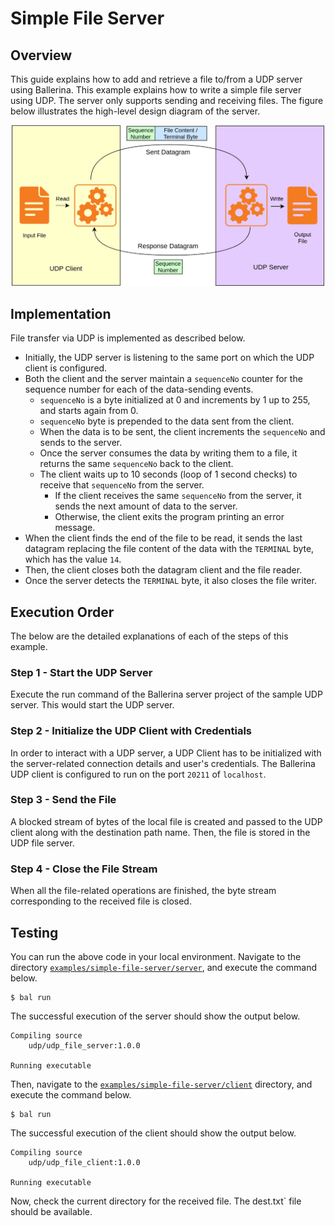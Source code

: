 # Simple File Server

## Overview

This guide explains how to add and retrieve a file to/from a UDP server using Ballerina.
This example explains how to write a simple file server using UDP. The server only supports sending and receiving files. The figure below illustrates the high-level design diagram of the server.

<div align="center"><img src="simple-udp-server.jpg" alt="Sending a File with UDP" width="500"/></div>

## Implementation

File transfer via UDP is implemented as described below.
- Initially, the UDP server is listening to the same port on which the UDP client is configured.
- Both the client and the server maintain a `sequenceNo` counter for the sequence number for each of the data-sending events.
    - `sequenceNo` is a byte initialized at 0 and increments by 1 up to 255, and starts again from 0.
    - `sequenceNo` byte is prepended to the data sent from the client.
    - When the data is to be sent, the client increments the `sequenceNo` and sends to the server.
    - Once the server consumes the data by writing them to a file, it returns the same `sequenceNo` back to the client.
    - The client waits up to 10 seconds (loop of 1 second checks) to receive that `sequenceNo` from the server.
        - If the client receives the same `sequenceNo` from the server, it sends the next amount of data to the server.
        - Otherwise, the client exits the program printing an error message.
- When the client finds the end of the file to be read, it sends the last datagram replacing the file content of the data with the `TERMINAL` byte, which has the value `14`.
- Then, the client closes both the datagram client and the file reader.
- Once the server detects the `TERMINAL` byte, it also closes the file writer.

## Execution Order

The below are the detailed explanations of each of the steps of this example.

### Step 1 - Start the UDP Server

Execute the run command of the Ballerina server project of the sample UDP server. This would start the UDP server.

### Step 2 - Initialize the UDP Client with Credentials

In order to interact with a UDP server, a UDP Client has to be initialized with the server-related connection details and user's credentials. The Ballerina UDP client is configured to run on the port `20211` of `localhost`.

### Step 3 - Send the File

A blocked stream of bytes of the local file is created and passed to the UDP client along with the destination path name.
Then, the file is stored in the UDP file server.

### Step 4 - Close the File Stream

When all the file-related operations are finished, the byte stream corresponding to the received file is closed.

## Testing

You can run the above code in your local environment. Navigate to the directory
[`examples/simple-file-server/server`](./server), and execute the command below.
```shell
$ bal run
```

The successful execution of the server should show the output below.
```shell
Compiling source
	udp/udp_file_server:1.0.0

Running executable
```

Then, navigate to the [`examples/simple-file-server/client`](./client) directory, and execute the command below.
```shell
$ bal run
```

The successful execution of the client should show the output below.
```shell
Compiling source
	udp/udp_file_client:1.0.0

Running executable
```

Now, check the current directory for the received file. The dest.txt` file should be available.
